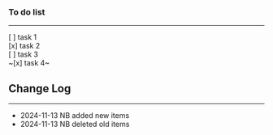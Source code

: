 ### To do list

---

[ ] task 1  
[x] task 2  
[ ] task 3  
~[x] task 4~

## Change Log

---

- 2024-11-13 NB added new items
- 2024-11-13 NB deleted old items
